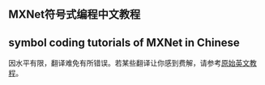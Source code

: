 ## MXNet符号式编程中文教程
## symbol coding tutorials of MXNet in Chinese

因水平有限，翻译难免有所错误。若某些翻译让你感到费解，请参考[原始英文教程](https://mxnet.incubator.apache.org/tutorials/index.html)。
